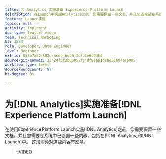```yaml
---
title: 为 Analytics 实施准备 Experience Platform Launch
description: 在Launch中实施Analytics之前，您需要保留一些文档，并且您还希望在系统中（在Analytics中和在Launch中）设置一些内容。 这段视频对这些内容有影响。
feature: Launch实施
topics: null
activity: implement
doc-type: feature video
team: Technical Marketing
kt: 3584
role: Developer, Data Engineer
level: Beginner
exl-id: 057b7a82-882d-4cee-beb0-2dfc1e6c94b4
source-git-commit: 32424f3f2b05952fe4df9ea91dcbe51684cee905
workflow-type: tm+mt
source-wordcount: '97'
ht-degree: 8%

---
```


# 为[!DNL Analytics]实施准备[!DNL Experience Platform Launch]

在使用Experience Platform Launch实施[!DNL Analytics]之前，您需要保留一些文档，并且您需要在系统中已设置一些内容，包括在[!DNL Analytics]和[!DNL Launch]中。 这段视频对这些内容有影响。

>[!VIDEO](https://video.tv.adobe.com/v/28752/?quality=12)
